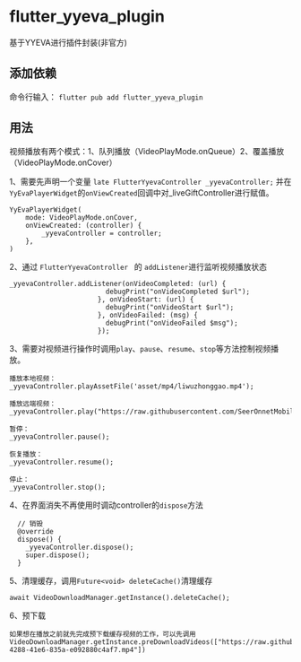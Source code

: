 # flutter_yyeva_plugin

基于YYEVA进行插件封装(非官方)

## 添加依赖
命令行输入：
`flutter pub add flutter_yyeva_plugin`

## 用法
视频播放有两个模式：1、队列播放（VideoPlayMode.onQueue）2、覆盖播放（VideoPlayMode.onCover）

1、需要先声明一个变量 `late FlutterYyevaController _yyevaController;`
并在`YyEvaPlayerWidget`的`onViewCreated`回调中对_liveGiftController进行赋值。

```
YyEvaPlayerWidget(
	mode: VideoPlayMode.onCover,
	onViewCreated: (controller) {
		_yyevaController = controller;
	},
)
```

2、通过 `FlutterYyevaController ` 的 `addListener`进行监听视频播放状态
```
_yyevaController.addListener(onVideoCompleted: (url) {
                        debugPrint("onVideoCompleted $url");
                      }, onVideoStart: (url) {
                        debugPrint("onVideoStart $url");
                      }, onVideoFailed: (msg) {
                        debugPrint("onVideoFailed $msg");
                      });
```


3、需要对视频进行操作时调用`play`、`pause`、`resume`、`stop`等方法控制视频播放。
```
播放本地视频：
_yyevaController.playAssetFile('asset/mp4/liwuzhonggao.mp4');

播放远端视频：
_yyevaController.play("https://raw.githubusercontent.com/SeerOnnetMobile/flutter_yyeva_plugin/refs/heads/main/liwuzhonggao.mp4");

暂停：
_yyevaController.pause();

恢复播放：
_yyevaController.resume();

停止：
_yyevaController.stop();
```

4、在界面消失不再使用时调动controller的`dispose`方法
```
  // 销毁
  @override
  dispose() {
    _yyevaController.dispose();
    super.dispose();
  }
```

5、清理缓存，调用`Future<void> deleteCache()`清理缓存
```
await VideoDownloadManager.getInstance().deleteCache();
```

6、预下载
```
如果想在播放之前就先完成预下载缓存视频的工作，可以先调用
VideoDownloadManager.getInstance.preDownloadVideos(["https://raw.githubusercontent.com/SeerOnnetMobile/flutter_yyeva_plugin/refs/heads/main/liwuzhonggao.mp4","https://lxcode.bs2cdn.yy.com/92d5a19f-4288-41e6-835a-e092880c4af7.mp4"])
```

